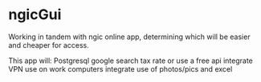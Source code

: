 # ngicGui
Working in tandem with ngic online app, determining which will be easier and cheaper for access.

This app will:
Postgresql
google search tax rate or use a free api
integrate VPN use on work computers
integrate use of photos/pics and excel
